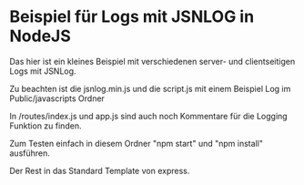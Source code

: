# Beispiel für Logs mit JSNLOG in NodeJS

Das hier ist ein kleines Beispiel mit verschiedenen server- und clientseitigen Logs mit JSNLog.

Zu beachten ist die jsnlog.min.js und die script.js mit einem Beispiel Log im Public/javascripts Ordner

In /routes/index.js und app.js sind auch noch Kommentare für die Logging Funktion zu finden.

Zum Testen einfach in diesem Ordner "npm start" und "npm install" ausführen.

Der Rest in das Standard Template von express.
